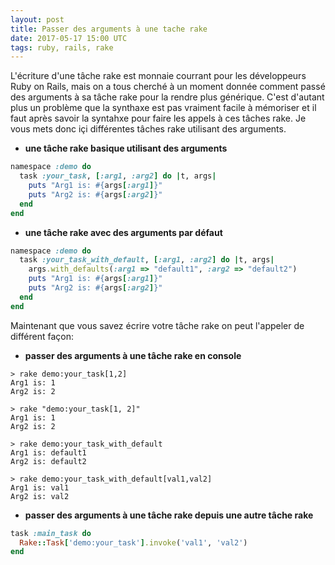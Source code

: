 ```yaml
---
layout: post
title: Passer des arguments à une tache rake
date: 2017-05-17 15:00 UTC
tags: ruby, rails, rake
---
```


L'écriture d'une tâche rake est monnaie courrant pour les développeurs Ruby on Rails, mais on a tous cherché à un moment donnée comment passé des arguments à sa tâche rake pour la rendre plus générique. C'est d'autant plus un problème que la synthaxe est pas vraiment facile à mémoriser et il faut après savoir la syntahxe pour faire les appels à ces tâches rake.
Je vous mets donc içi différentes tâches rake utilisant des arguments.


* **une tâche rake basique utilisant des arguments**

``` ruby
namespace :demo do
  task :your_task, [:arg1, :arg2] do |t, args|
    puts "Arg1 is: #{args[:arg1]}"
    puts "Arg2 is: #{args[:arg2]}"
  end
end

```

* **une tâche rake avec des arguments par défaut**

``` ruby
namespace :demo do
  task :your_task_with_default, [:arg1, :arg2] do |t, args|
    args.with_defaults(:arg1 => "default1", :arg2 => "default2")
    puts "Arg1 is: #{args[:arg1]}"
    puts "Arg2 is: #{args[:arg2]}"
  end
end
```

Maintenant que vous savez écrire votre tâche rake on peut l'appeler de différent façon:

* **passer des arguments à une tâche rake en console**

```
> rake demo:your_task[1,2]
Arg1 is: 1
Arg2 is: 2

> rake "demo:your_task[1, 2]"
Arg1 is: 1
Arg2 is: 2

> rake demo:your_task_with_default
Arg1 is: default1
Arg2 is: default2

> rake demo:your_task_with_default[val1,val2]
Arg1 is: val1
Arg2 is: val2

```

* **passer des arguments à une tâche rake depuis une autre tâche rake**

``` ruby
task :main_task do
  Rake::Task['demo:your_task'].invoke('val1', 'val2')
end
```


